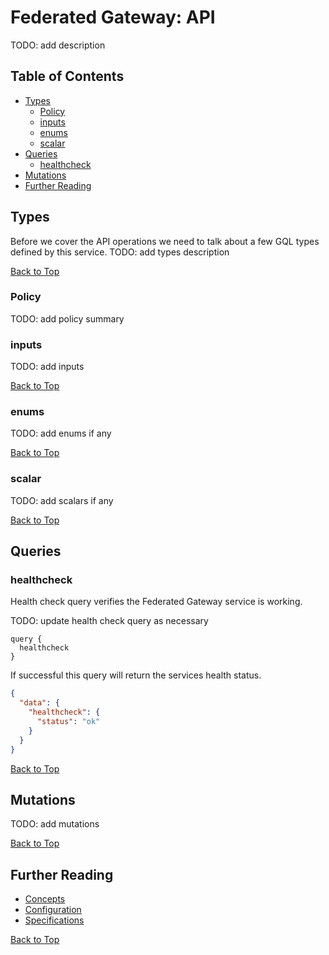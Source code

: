 # Federated Gateway: API

TODO: add description

## Table of Contents
- [Types](#types)
  - [Policy](#policy)
  - [inputs](#inputs)
  - [enums](#enums)
  - [scalar](#scalar)
- [Queries](#queries)
  - [healthcheck](#healthcheck)
- [Mutations](#mutations)
- [Further Reading](#further-reading)

## Types
Before we cover the API operations we need to talk about a few GQL types defined by this service.
TODO: add types description

[Back to Top][top]

### Policy

TODO: add policy summary

### inputs

TODO: add inputs
<!-- - `PolicyInput`: Policy information to be sent to service. -->

[Back to Top][top]

### enums

TODO: add enums if any

[Back to Top][top]

### scalar

TODO: add scalars if any

[Back to Top][top]

## Queries

### healthcheck

Health check query verifies the Federated Gateway service is working.

TODO: update health check query as necessary

```gql
query {
  healthcheck
}
```
If successful this query will return the services health status.
```json
{
  "data": {
    "healthcheck": {
      "status": "ok"
    }
  }
}
```

[Back to Top][top]

## Mutations

TODO: add mutations

[Back to Top][top]

## Further Reading

- [Concepts](concepts.md)
- [Configuration](configuration.md)
- [Specifications](specification.md)

[Back to Top][top]

[top]: #federated-gateway-api
